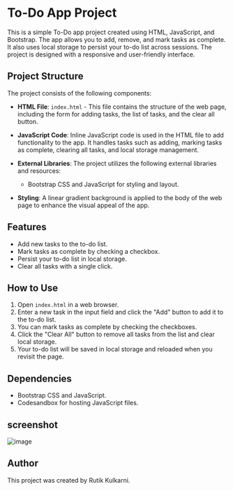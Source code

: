 # To-Do App Project

This is a simple To-Do app project created using HTML, JavaScript, and Bootstrap. The app allows you to add, remove, and mark tasks as complete. It also uses local storage to persist your to-do list across sessions. The project is designed with a responsive and user-friendly interface.

## Project Structure

The project consists of the following components:

- **HTML File**: `index.html` - This file contains the structure of the web page, including the form for adding tasks, the list of tasks, and the clear all button.

- **JavaScript Code**: Inline JavaScript code is used in the HTML file to add functionality to the app. It handles tasks such as adding, marking tasks as complete, clearing all tasks, and local storage management.

- **External Libraries**: The project utilizes the following external libraries and resources:
  - Bootstrap CSS and JavaScript for styling and layout.
  
- **Styling**: A linear gradient background is applied to the body of the web page to enhance the visual appeal of the app.

## Features

- Add new tasks to the to-do list.
- Mark tasks as complete by checking a checkbox.
- Persist your to-do list in local storage.
- Clear all tasks with a single click.

## How to Use

1. Open `index.html` in a web browser.
2. Enter a new task in the input field and click the "Add" button to add it to the to-do list.
3. You can mark tasks as complete by checking the checkboxes.
4. Click the "Clear All" button to remove all tasks from the list and clear local storage.
5. Your to-do list will be saved in local storage and reloaded when you revisit the page.

## Dependencies

- Bootstrap CSS and JavaScript.
- Codesandbox for hosting JavaScript files.

## screenshot

![image](https://github.com/RutikKulkarni/To-Do-App-Project/assets/86470947/94541c2b-841a-41b7-add8-84f2670ecb2d)


## Author

This project was created by Rutik Kulkarni. 
